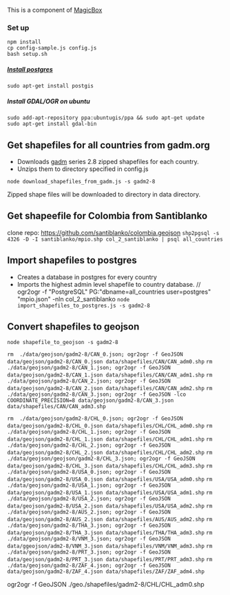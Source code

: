 This is a component of [MagicBox](https://github.com/unicef/magicbox/wiki)

### Set up
    npm install
    cp config-sample.js config.js
    bash setup.sh

##### [Install postgres](https://www.digitalocean.com/community/tutorials/how-to-install-and-use-postgresql-on-ubuntu-16-04)
`sudo apt-get install postgis`

##### Install GDAL/OGR on ubuntu  
`sudo add-apt-repository ppa:ubuntugis/ppa && sudo apt-get update`  
`sudo apt-get install gdal-bin`


## Get shapefiles for all countries from gadm.org
- Downloads [gadm](http://gadm.org) series 2.8 zipped shapefiles for each country.
- Unzips them to directory specified in config.js

`node download_shapefiles_from_gadm.js -s gadm2-8`

Zipped shape files will be downloaded to directory in data directory.

## Get shapeefile for Colombia from Santiblanko
  clone repo: https://github.com/santiblanko/colombia.geojson
  `shp2pgsql -s 4326 -D -I santiblanko/mpio.shp col_2_santiblanko | psql all_countries`

## Import shapefiles to postgres
- Creates a database in postgres for every country
- Imports the highest admin level shapefile to country database.
  // ogr2ogr -f "PostgreSQL" PG:"dbname=all_countries  user=postgres" "mpio.json"  -nln col_2_santiblanko
`node import_shapefiles_to_postgres.js -s gadm2-8`

## Convert shapefiles to geojson
`node shapefile_to_geojson -s gadm2-8`

  `rm  ./data/geojson/gadm2-8/CAN_0.json; ogr2ogr -f GeoJSON data/geojson/gadm2-8/CAN_0.json data/shapefiles/CAN/CAN_adm0.shp`
  `rm  ./data/geojson/gadm2-8/CAN_1.json; ogr2ogr -f GeoJSON data/geojson/gadm2-8/CAN_1.json data/shapefiles/CAN/CAN_adm1.shp`
  `rm  ./data/geojson/gadm2-8/CAN_2.json; ogr2ogr -f GeoJSON data/geojson/gadm2-8/CAN_2.json data/shapefiles/CAN/CAN_adm2.shp`
  `rm  ./data/geojson/gadm2-8/CAN_3.json; ogr2ogr -f GeoJSON -lco COORDINATE_PRECISION=8 data/geojson/gadm2-8/CAN_3.json data/shapefiles/CAN/CAN_adm3.shp`

  `rm  ./data/geojson/gadm2-8/CHL_0.json; ogr2ogr -f GeoJSON data/geojson/gadm2-8/CHL_0.json data/shapefiles/CHL/CHL_adm0.shp`
  `rm  ./data/geojson/gadm2-8/CHL_1.json; ogr2ogr -f GeoJSON data/geojson/gadm2-8/CHL_1.json data/shapefiles/CHL/CHL_adm1.shp`
  `rm  ./data/geojson/gadm2-8/CHL_2.json; ogr2ogr -f GeoJSON data/geojson/gadm2-8/CHL_2.json data/shapefiles/CHL/CHL_adm2.shp`
  `rm  ./data/geojson/geojson/gadm2-8/CHL_3.json; ogr2ogr -f GeoJSON data/geojson/gadm2-8/CHL_3.json data/shapefiles/CHL/CHL_adm3.shp`
  `rm  ./data/geojson/gadm2-8/USA_0.json; ogr2ogr -f GeoJSON data/geojson/gadm2-8/USA_0.json data/shapefiles/USA/USA_adm0.shp`
  `rm  ./data/geojson/gadm2-8/USA_1.json; ogr2ogr -f GeoJSON data/geojson/gadm2-8/USA_1.json data/shapefiles/USA/USA_adm1.shp`
  `rm  ./data/geojson/gadm2-8/USA_2.json; ogr2ogr -f GeoJSON data/geojson/gadm2-8/USA_2.json data/shapefiles/USA/USA_adm2.shp`
  `rm  ./data/geojson/gadm2-8/AUS_2.json; ogr2ogr -f GeoJSON data/geojson/gadm2-8/AUS_2.json data/shapefiles/AUS/AUS_adm2.shp`
  `rm  ./data/geojson/gadm2-8/THA_3.json; ogr2ogr -f GeoJSON data/geojson/gadm2-8/THA_3.json data/shapefiles/THA/THA_adm3.shp`
  `rm  ./data/geojson/gadm2-8/VNM_3.json; ogr2ogr -f GeoJSON data/ggeojson/adm2-8/VNM_3.json data/shapefiles/VNM/VNM_adm3.shp`
  `rm  ./data/geojson/gadm2-8/PRT_3.json; ogr2ogr -f GeoJSON data/geojson/gadm2-8/PRT_3.json data/shapefiles/PRT/PRT_adm3.shp`
  `rm  ./data/geojson/gadm2-8/ZAF_4.json; ogr2ogr -f GeoJSON data/geojson/gadm2-8/ZAF_4.json data/shapefiles/ZAF/ZAF_adm4.shp`


ogr2ogr -f GeoJSON ./geo./shapefiles/gadm2-8/CHL/CHL_adm0.shp
